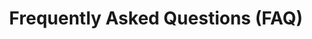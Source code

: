 ---
layout: partners/faq
permalink: /partners/faq/
title: >- 
    # Frequently Asked Questions (FAQ)
general_section_title: >-
    ### General
logistics_section_title: >-
    ### Logistics
development_section_title: >-
    ### Development
general_accordion:
    -
        id: a-1
        title: What is the benefit of partnering with Loging.gov?
        content: >-
            #### For your agency:

            - Implementation support for your team from integration to launch

            - Troubleshooting after launch and user support

            - Troubleshooting after launch and user support

            - Enhanced fraud detection and monitoring

            - High availability and uptime

            - Secure two-factor authentication (2FA) backed by a FedRAMP Moderate ATO, which helps your agency meet the President’s “Executive Order on Improving the Nation’s Cybersecurity”

            - Reduced costs through economies of scale across government

            - A platform that stays up to date with current authentication and identity policies, technologies, and standards, without additional effort required from your agency

            #### For your end-users:

            - One account to access all their websites and applications - eliminating the need to remember multiple passwords and usernames

            - A secure and private authentication experience

            - An intuitive and well designed user experience

            - Simple account management Online help center and robust customer support team
    -
        id: a-2
        title: Who has Login.gov partnered with?
        content: >-
            Login.gov has over 40 agency partners. Our product is integrated with over 200 live applications and services including 12 Cabinet level agencies such as the Department of Defense, Department of Homeland Security, Department of Energy, and the Executive Office of the President. 
    -
        id: a-3
        title: How many people have signed up to use Login.gov?
        content: >-
            Over 40 million people have signed up to use Login.gov, across all applications, with over 135 million sign-ins annually.
    -
        id: a-4
        title: Is Login.gov a federal agency?
        content: >-
            Login.gov is not a stand alone federal agency. We are a program of the General Services Administration, an agency of the U.S. federal government. The program is run by the Technology Transformation Services, a group that leads the digital transformation of the federal government by helping agencies build, buy, and share technology that allows them to provide more accessible, efficient, and effective products and services for the American people.
    -
        id: a-5
        title: Does Login.gov partner with state and local governments?
        content: >-
            Yes, Login.gov partners with state and local governments. State and local governments need simple and secure solutions to help the public access federally funded services and resources. With this partnership, those agencies can leverage Login.gov to create a seamless and secure sign in experience for the public to access these resources. <a target="_blank" href="https://www.login.gov/partners/state-and-local" class="external-link">Learn more about the path to partnership</a>.
    -
        id: a-6
        title: How do we partner with Login.gov?
        content: >-
            <a target="_blank" href="https://share.hsforms.com/16DIoo--rTU2xbNW1MShkBg3ak9e" class="external-link">To get started, reach out to our team using this form</a>. We’ll work with you to understand and capture your needs and requirements at a high level. Together, we’ll decide whether Login.gov makes sense for your particular business and use cases. If we decide to move forward, the next step is to sign an Interagency Agreement (IAA). This signals a mutual commitment which allows us to commit further resources to technical discovery and integration and migration planning.
logistics_accordion:
    -
        id: b-1
        title: What is an Interagency Agreement (IAA)?
        content: >-
            An Interagency Agreement (IAA) is a type of contract. Login.gov is a cost-recoverable federal service, which means we must, by law, charge other agencies for our work. Our partnership and financial engagement will be governed by the IAA. 
    -
        id: b-2
        title: What is the timeline for a new IAA?
        content: >-
            Six to eight weeks. 
    -
        id: b-3
        title: What is the cost/pricing structure?
        content: >-
            All costs are assessed at the Interagency Agreement ( IAA) level. For more information on our pricing, visit this page.
    -
        id: b-4
        title: Does Login.gov provide authorization?
        content: >-
            Login.gov does not provide authorization. At this time, Login.gov supports authentication and identity proofing capabilities. We encourage agencies to take the lead on determining the best strategy for their role management and authorization. Our industry partners can help develop or provide existing solutions that can address your authorization needs.
    -
        id: b-5
        title: How does Login.gov meet the NIST 800-63 standards for Identity Assurance Levels (IAL) and Authenticator Assurance Levels (AAL)?
        content: >-
            We offer two levels of identity assurance within our platform. For our Login.gov basic authentication accounts (IAL1), we rely on the user having access to an email address, and a secure multi-factor authentication method (AAL2 or higher) such as a phone, authentication app or PIV/CAC where they can receive a secure code to use to sign in to their account. 

            For identity verification (IAL2), in addition to meeting the above requirements for IAL1/AAL2, we ask users to upload a photograph of their state-issued ID and share their address, phone number and other personal information which is then verified against authoritative sources according to the NIST standards.
    -
        id: b-6
        title: What is identity proofing?
        content: >-
            “Identity proofing is the process by which a [credentialing service provider] collects, validates, and verifies information about a person.” (NIST) This is the process Login.gov uses to verify that a user is who they say they are. While many agencies can validate an individual’s identity through an in-person proofing experience, we developed an online application that allows individuals to have their identities verified from their smartphone or computer.
    -
        id: b-7
        title: What is the proofing rate?
        content: >-
            The proofing rates will vary by population and we work with the partner to find a solution for users who are not able to proof online. The goal is to provide a high level of assurance. Since the launch of IAL2 we have seen 65%-70% of users who attempt to upload an ID will proof for IAL2. This includes transactions classified as high risk and likely (or potentially) fraudulent.
    -
        id: b-8
        title: Can Login.gov authenticate or proof non-U.S. citizens or non-U.S. immigrants (not a U.S. citizen, U.S. national, lawful permanent resident, or traveling to the United States on an immigrant visa)?
        content: >-
            <a target="_blank" href="https://login.gov/help/manage-your-account/international-phone-support/" class="external-link">Click here for a complete list of international phone numbers that Login.gov supports for authenticating end-users <a/>. In addition to a phone number, at this time Login.gov requires users to proof with a state-issued ID card and social security number.
    -
        id: b-9
        title: What forms of identification can Login.gov accept for identity proofing?
        content: >-
            At this time, only the following state-issued identification is accepted: 
    
            - Driver’s license from all 50 states and other US territories (Guam, US Virgin Islands, Mariana Islands and Puerto Rico)

            - A non-driver’s license state-issued ID card
                – This is an identity document issued by the state/US territory that asserts identity but does not give driving privileges.

            Users cannot verify their identity on Login.gov without a state-issued ID. We’re currently working to add more ways to verify identity. <a target="_blank" href="https://login.gov/help/verify-your-identity/how-to-verify-your-identity/" class="external-link">Learn more about the requirements for verifying identity</a>
    -
        id: b-10
        title: How is Login.gov going to improve proofing coverage?
        content: >-
            To improve proofing coverage, we plan on expanding our use of data sources to include government data sources not available through traditional commercial data sources as we are a trusted federal entity. Likewise, we plan on integrating with in-person proofing services offered by the USPS and other agencies.
development_accordion:
    -
        id: c-1
        title: Can we have a sandbox?
        content: >-
            Login.gov provides an open sandbox environment to create and test integrations between Login.gov and your applications. In the sandbox environment, we provide a Dashboard where you can manage your test applications. <a target="_blank" href="https://developers.login.gov/testing/#how-to-get-started" class="external-link">Click here to get started with our sandbox</a>
    -
        id: c-2
        title: What counts as an authentication?
        content: >-
            An authentication is counted every time the user enters their username/password and is successfully redirected back to a given application.
    -
        id: c-3
        title: How do we get our application to production?
        content: >-
            <a target="_blank" href="https://developers.login.gov/production/" class="external-link">See our production deployment page here</a>. We deploy changes to our production configuration weekly on Thursdays between 11am – 2pm EST. 
    -
        id: c-4
        title: What do you support-SAML vs. OAuth vs. OpenID?
        content: >-
            SAML vs. OAuth vs. OpenID

            - We do not support the OpenID Connect “implicit flow” with client_secret because it is <a target="_blank" href="https://oauth.net/2/grant-types/implicit/" class="external-link">not recommended by the OAuth group</a> for security reasons. We do support OpenID Connect private_key_jwt and PKCE


            For more info see:

            - <a target="_blank" href="https://developers.login.gov/saml/" class="external-link">https://developers.login.gov/saml/</a>

            - <a target="_blank" href="https://developers.login.gov/oidc/" class="external-link">https://developers.login.gov/oidc/</a>
    -
        id: c-5
        title: Do we need an approved IAA before we can launch our integration with Login.gov?
        content: >-
            In order to launch your integration with Login.gov, your agency must first complete an IAA. You can test your application during the IAA process.  Once testing is complete and the IAA has been executed, Login.gov will launch your integration within two weeks. <a target="_blank" href="https://developers.login.gov/oidc/" class="external-link">Learn more about an IAA here</a>
    -
        id: c-6
        title: Do you integrate with Commercial Off-The-Shelf (COTS) solutions?
        content: >-
            Login.gov supports any platform that uses either the SAML or OpenID Connect (OIDC) protocol. Some COTS solutions that have been integrated with Login.gov include:
            
            - Okta

            - Ping Identity

            - Oracle AM

            - Microsoft Dynamics 365

            - Microsoft ADFS

            - Salesforce 

            - ServiceNow

            - Amazon Cognito

            - Keycloak

            - Shibboleth.
---